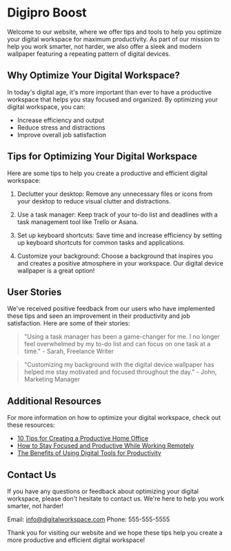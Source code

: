 <!--font:Cabin-->

# Digipro Boost

Welcome to our website, where we offer tips and tools to help you optimize your digital workspace for maximum productivity. As part of our mission to help you work smarter, not harder, we also offer a sleek and modern wallpaper featuring a repeating pattern of digital devices.

## Why Optimize Your Digital Workspace?

In today's digital age, it's more important than ever to have a productive workspace that helps you stay focused and organized. By optimizing your digital workspace, you can:

- Increase efficiency and output
- Reduce stress and distractions
- Improve overall job satisfaction

## Tips for Optimizing Your Digital Workspace

Here are some tips to help you create a productive and efficient digital workspace:

1. Declutter your desktop: Remove any unnecessary files or icons from your desktop to reduce visual clutter and distractions.

2. Use a task manager: Keep track of your to-do list and deadlines with a task management tool like Trello or Asana.

3. Set up keyboard shortcuts: Save time and increase efficiency by setting up keyboard shortcuts for common tasks and applications.

4. Customize your background: Choose a background that inspires you and creates a positive atmosphere in your workspace. Our digital device wallpaper is a great option!

## User Stories

We've received positive feedback from our users who have implemented these tips and seen an improvement in their productivity and job satisfaction. Here are some of their stories:

> "Using a task manager has been a game-changer for me. I no longer feel overwhelmed by my to-do list and can focus on one task at a time." - Sarah, Freelance Writer

> "Customizing my background with the digital device wallpaper has helped me stay motivated and focused throughout the day." - John, Marketing Manager

## Additional Resources

For more information on how to optimize your digital workspace, check out these resources:

- [10 Tips for Creating a Productive Home Office](#)
- [How to Stay Focused and Productive While Working Remotely](#)
- [The Benefits of Using Digital Tools for Productivity](#)

## Contact Us

If you have any questions or feedback about optimizing your digital workspace, please don't hesitate to contact us. We're here to help you work smarter, not harder!

Email: info@digitalworkspace.com
Phone: 555-555-5555

Thank you for visiting our website and we hope these tips help you create a more productive and efficient digital workspace!

<!--

Write me content for website with wallpaper which alt text is:

"A wallpaper featuring a repeating pattern of sleek and modern digital devices, such as smartphones, tablets, and laptops."

The name/title of the page should not be 1:1 copy of the alt text but rather a real content of the website which is using this wallpaper.

- Use markdown format 
- Start with heading
- Heading should be short and concise
- The content should look like a real website 
- The website should not be about the wallpaper, wallpaper is just a related background
- Heading should be contain work "wallpaper" or "background"
- Include real sections like references, contact, user stories, etc. use things relevant to the page purpose.
- Feel free to use structure like headings, bullets, numbering, blockquotes, paragraphs, horizontal lines, etc.
- You can use formatting like bold or _italic_
- You can include UTF-8 emojis
- Links should be only #hash anchors (and you can refer to the document itself)
- Do not include images


---


# Digital Workspace Wallpaper for a Productive Workday

Welcome to our website, where we offer a sleek and modern wallpaper featuring a repeating pattern of digital devices. This wallpaper is perfect for those who want to add a touch of technology to their workspace and boost their productivity.

## Why Choose Our Digital Workspace Wallpaper?

Our wallpaper is not just aesthetically pleasing, but it also serves as a reminder to stay focused on your work goals. The pattern of smartphones, tablets, and laptops will inspire you to work smarter, not harder, and make the most out of your digital tools.

Here are some benefits of using our digital workspace wallpaper:

- Increases motivation and focus
- Enhances the look of your desktop or laptop screen
- Creates a productive atmosphere in your workspace

## User Stories

We've received positive feedback from our users who have experienced an increase in productivity and motivation after using our digital workspace wallpaper. Here are some of their stories:

> "I used to get distracted easily during my workday, but since I started using this wallpaper, I feel more motivated to stay on task and accomplish my goals." - John, Marketing Manager

> "The wallpaper has helped me create a productive atmosphere in my home office. It's a subtle reminder to stay focused and use my digital devices effectively." - Sarah, Freelance Writer

## How to Download and Set Up the Wallpaper

It's easy to download and set up our digital workspace wallpaper. Simply follow these steps:

1. Click the download button below to save the wallpaper to your computer.
2. Open the image file and right-click to set it as your desktop background.
3. Adjust the wallpaper settings to fit your screen size and preferences.

## References

For more information on how to create a productive workspace, check out these resources:

- [7 Tips for Creating a Productive Home Office](#)
- [How to Stay Focused and Productive While Working Remotely](#)
- [The Benefits of Using Digital Tools for Productivity](#)

## Contact Us

If you have any questions or feedback about our digital workspace wallpaper, please don't hesitate to contact us. We'd love to hear from you!

Email: info@digitalworkspace.com
Phone: 555-555-5555

Thank you for choosing our digital workspace wallpaper!


---


Heading should not include word "wallpaper". The website should not be about the wallpaper itself, wallpaper is just a related background, rewrite whole content.


---


# Boost Your Productivity with a Digital Workspace

Welcome to our website, where we offer tips and tools to help you optimize your digital workspace for maximum productivity. As part of our mission to help you work smarter, not harder, we also offer a sleek and modern wallpaper featuring a repeating pattern of digital devices.

## Why Optimize Your Digital Workspace?

In today's digital age, it's more important than ever to have a productive workspace that helps you stay focused and organized. By optimizing your digital workspace, you can:

- Increase efficiency and output
- Reduce stress and distractions
- Improve overall job satisfaction

## Tips for Optimizing Your Digital Workspace

Here are some tips to help you create a productive and efficient digital workspace:

1. Declutter your desktop: Remove any unnecessary files or icons from your desktop to reduce visual clutter and distractions.

2. Use a task manager: Keep track of your to-do list and deadlines with a task management tool like Trello or Asana.

3. Set up keyboard shortcuts: Save time and increase efficiency by setting up keyboard shortcuts for common tasks and applications.

4. Customize your background: Choose a background that inspires you and creates a positive atmosphere in your workspace. Our digital device wallpaper is a great option!

## User Stories

We've received positive feedback from our users who have implemented these tips and seen an improvement in their productivity and job satisfaction. Here are some of their stories:

> "Using a task manager has been a game-changer for me. I no longer feel overwhelmed by my to-do list and can focus on one task at a time." - Sarah, Freelance Writer

> "Customizing my background with the digital device wallpaper has helped me stay motivated and focused throughout the day." - John, Marketing Manager

## Additional Resources

For more information on how to optimize your digital workspace, check out these resources:

- [10 Tips for Creating a Productive Home Office](#)
- [How to Stay Focused and Productive While Working Remotely](#)
- [The Benefits of Using Digital Tools for Productivity](#)

## Contact Us

If you have any questions or feedback about optimizing your digital workspace, please don't hesitate to contact us. We're here to help you work smarter, not harder!

Email: info@digitalworkspace.com
Phone: 555-555-5555

Thank you for visiting our website and we hope these tips help you create a more productive and efficient digital workspace!

-->
